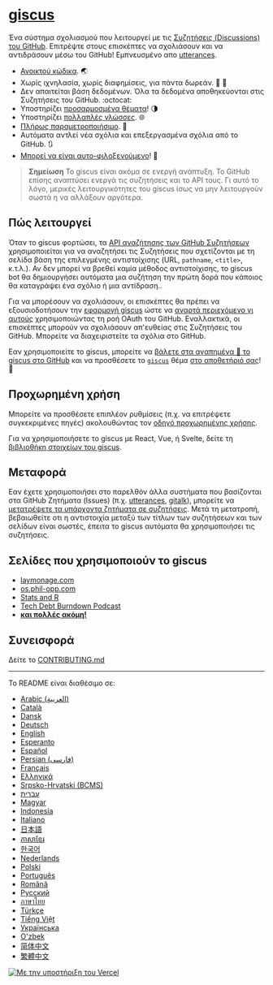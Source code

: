 # [giscus][giscus]

Ένα σύστημα σχολιασμού που λειτουργεί με τις [Συζητήσεις (Discussions) του GitHub][discussions]. Επιτρέψτε στους επισκέπτες να σχολιάσουν και να αντιδράσουν μέσω του GitHub! Εμπνευσμένο απο [utterances][utterances].

- [Ανοικτού κώδικα][repo]. 🌏
- Χωρίς ιχνηλασία, χωρίς διαφημίσεις, για πάντα δωρεάν. 📡 🚫
- Δεν απαιτείται βάση δεδομένων. Όλα τα δεδομένα αποθηκεύονται στις Συζητήσεις του GitHub. :octocat:
- Υποστηρίζει [προσαρμοσμένα θέματα][creating-custom-themes]! 🌗
- Υποστηρίζει [πολλαπλές γλώσσες][multiple-languages]. 🌐
- [Πλήρως παραμετροποιήσιμο][advanced-usage]. 🔧
- Αυτόματα αντλεί νέα σχόλια και επεξεργασμένα σχόλια από το GitHub. 🔃
- [Μπορεί να είναι αυτο-φιλοξενούμενο][self-hosting]! 🤳

> **Σημείωση**
> Το giscus είναι ακόμα σε ενεργή ανάπτυξη. Το GitHub επίσης αναπτύσει ενεργά τις συζητήσεις και το API τους. Γι αυτό το λόγο, μερικές λειτουργικότητες του giscus ίσως να μην λειτουργούν σωστά η να αλλάξουν αργότερα.

## Πώς λειτουργεί

Όταν το giscus φορτώσει, τα [API αναζήτησης των GitHub Συζητήσεων][search-api] χρησιμοποιείται για να αναζητήσει τις Συζητήσεις που σχετίζονται με τη σελίδα βάση της επιλεγμένης αντιστοίχισης (URL, `pathname`, `<title>`, κ.τ.λ.). Αν δεν μπορεί να βρεθεί καμία μέθοδος αντιστοίχισης, το giscus bot θα δημιουργήσει αυτόματα μια συζήτηση την πρώτη δορά που κάποιος θα καταγράψει ένα σχόλιο ή μια αντίδραση..

Για να μπορέσουν να σχολιάσουν, οι επισκέπτες θα πρέπει να εξουσιοδοτήσουν την [εφαρμογή giscus][giscus-app] ώστε να [αναρτά περιεχόμενο γι αυτούς][authorization] χρησιμοποιώντας τη ροή OAuth του GitHub. Εναλλακτικά, οι επισκέπτες μπορούν να σχολιάσουν απ'ευθείας στις Συζητήσεις του GitHub. Μπορείτε να διαχειριστείτε τα σχόλια στο GitHub.

[giscus]: https://sredevopsorg.vercel.app
[discussions]: https://docs.github.com/en/discussions
[utterances]: https://github.com/utterance/utterances
[repo]: https://github.com/giscus/giscus
[advanced-usage]: https://github.com/giscus/giscus/blob/main/ADVANCED-USAGE.md
[creating-custom-themes]: https://github.com/giscus/giscus/blob/main/ADVANCED-USAGE.md#data-theme
[multiple-languages]: https://github.com/giscus/giscus/blob/main/CONTRIBUTING.md#adding-localizations
[self-hosting]: https://github.com/giscus/giscus/blob/main/SELF-HOSTING.md
[search-api]: https://docs.github.com/en/graphql/guides/using-the-graphql-api-for-discussions#search
[giscus-app]: https://github.com/apps/sredevopsorg
[authorization]: https://docs.github.com/en/developers/apps/identifying-and-authorizing-users-for-github-apps

<!-- configuration -->

Εαν χρησιμοποιείτε το giscus, μπορείτε να [βάλετε στα αγαπημένα 🌟 το giscus στο GitHub][repo] και να προσθέσετε το [`giscus`][giscus-topic] θέμα [στο αποθετήριό σας][topic-howto]! 🎉

## Προχωρημένη χρήση

Μπορείτε να προσθέσετε επιπλέον ρυθμίσεις (π.χ. να επιτρέψετε συγκεκριμένες πηγές) ακολουθώντας τον [οδηγό προχωρημένης χρήσης][advanced-usage].

Για να χρησιμοποιήσετε το giscus με React, Vue, ή Svelte, δείτε τη [βιβλιοθήκη στοιχείων του giscus][giscus-component].

## Μεταφορά

Εαν έχετε χρησιμοποιήσει στο παρελθόν άλλα συστήματα που βασίζονται στα GitHub Ζητήματα (Issues) (π.χ. [utterances][utterances], [gitalk][gitalk]), μπορείτε να [μετατρέψετε τα υπάρχοντα ζητήματα σε συζητήσεις][convert]. Μετά τη μετατροπή, βεβαιωθείτε οτι η αντιστοιχία μεταξύ των τίτλων των συζητήσεων και των σελίδων είναι σωστές, έπειτα το giscus αυτόματα θα χρησιμοποιήσει τις συζητήσεις.

## Σελίδες που χρησιμοποιούν το giscus

- [laymonage.com][laymonage-website]
- [os.phil-opp.com][os-phil-opp]
- [Stats and R][statsandr]
- [Tech Debt Burndown Podcast][techdebtburndown]
- [**και πολλές ακόμη!**][giscus-topic]

## Συνεισφορά

Δείτε το [CONTRIBUTING.md][contributing]

[giscus-component]: https://github.com/giscus/giscus-component
[repo]: https://github.com/giscus/giscus
[giscus-topic]: https://github.com/topics/giscus
[topic-howto]: https://docs.github.com/en/github/administering-a-repository/classifying-your-repository-with-topics
[advanced-usage]: https://github.com/giscus/giscus/blob/main/ADVANCED-USAGE.md
[utterances]: https://github.com/utterance/utterances
[gitalk]: https://github.com/gitalk/gitalk
[convert]: https://docs.github.com/en/discussions/managing-discussions-for-your-community/moderating-discussions#converting-an-issue-to-a-discussion
[laymonage-website]: https://laymonage.com/posts/giscus
[os-phil-opp]: https://os.phil-opp.com
[statsandr]: https://statsandr.com
[techdebtburndown]: https://techdebtburndown.com
[contributing]: https://github.com/giscus/giscus/blob/main/CONTRIBUTING.md

<!-- end -->

---

Το README είναι διαθέσιμο σε:

- [Arabic (العربية)](README.ar.md)
- [Català](README.ca.md)
- [Dansk](README.da.md)
- [Deutsch](README.de.md)
- [English](README.md)
- [Esperanto](README.eo.md)
- [Español](README.es.md)
- [Persian (فارسی)](README.fa.md)
- [Français](README.fr.md)
- [Ελληνικά](README.gr.md)
- [Srpsko-Hrvatski (BCMS)](README.hbs.md)
- [עברית](README.he.md)
- [Magyar](README.hu.md)
- [Indonesia](README.id.md)
- [Italiano](README.it.md)
- [日本語](README.ja.md)
- [ភាសាខ្មែរ](README.kh.md)
- [한국어](README.ko.md)
- [Nederlands](README.nl.md)
- [Polski](README.pl.md)
- [Português](README.pt.md)
- [Română](README.ro.md)
- [Русский](README.ru.md)
- [ภาษาไทย](README.th.md)
- [Türkçe](README.tr.md)
- [Tiếng Việt](README.vi.md)
- [Українська](README.uk.md)
- [O'zbek](README.uz.md)
- [简体中文](README.zh-CN.md)
- [繁體中文](README.zh-TW.md)

[![Με την υποστήριξη του Vercel](public/powered-by-vercel.svg)][vercel]

[vercel]: https://vercel.com/?utm_source=giscus&utm_campaign=oss
